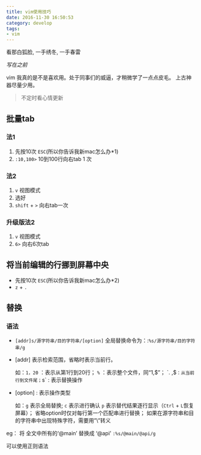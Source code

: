 ```yaml
---
title: vim使用技巧
date: 2016-11-30 16:50:53
category: develop
tags:
- vim
---
```

看那白狐脸, 一手绣冬, 一手春雷

*写在之前*

 vim 我真的是不是喜欢用。处于同事们的威逼，才稍微学了一点点皮毛。 上古神器尽量少用。
 
> 不定时看心情更新

<!--more-->
## 批量tab
### 法1

1. 先按10次 `ESC`(所以你告诉我新mac怎么办*1)
2. `:10,100>`   10到100行向右tab 1 次
### 法2
1. `v`  视图模式
2. 选好
3. `shift` + `>` 向右tab一次

### 升级版法2
1. `v`  视图模式
2. `6>` 向右6次tab


## 将当前编辑的行挪到屏幕中央

- 先按10次 `ESC`(所以你告诉我新mac怎么办*2)
- `z` + `.`  


## 替换
### 语法
- `[addr]s/源字符串/目的字符串/[option]`
    全局替换命令为：:`%s/源字符串/目的字符串/g`
- [addr] 表示检索范围，省略时表示当前行。

    如：`1，20` ：表示从第1行到20行；
    `%` ：表示整个文件，同“1,$”；
    `. ,$` ：从当前行到文件尾；
    `s` : 表示替换操作
- [option] : 表示操作类型

    如：`g` 表示全局替换;
    `c` 表示进行确认
    `p` 表示替代结果逐行显示（`Ctrl` + `L`恢复屏幕）；
    省略option时仅对每行第一个匹配串进行替换；
    如果在源字符串和目的字符串中出现特殊字符，需要用”\”转义


eg： 将 全文中所有的‘@main’ 替换成 ‘@api’   `:%s/@main/@api/g`

可以使用正则语法
